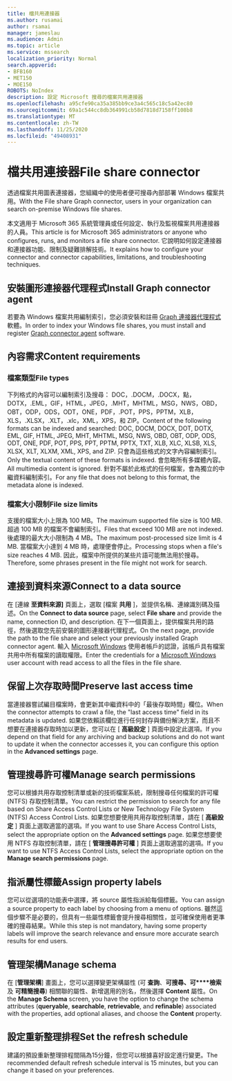 ```yaml
---
title: 檔共用連接器
ms.author: rusamai
author: rsamai
manager: jameslau
ms.audience: Admin
ms.topic: article
ms.service: mssearch
localization_priority: Normal
search.appverid:
- BFB160
- MET150
- MOE150
ROBOTS: NoIndex
description: 設定 Microsoft 搜尋的檔案共用連接器
ms.openlocfilehash: a95cfe90ca35a385bb9ce3a4c565c18c5a42ec80
ms.sourcegitcommit: 69a1c544cc8db364991cb58d7818d7158ff108b8
ms.translationtype: MT
ms.contentlocale: zh-TW
ms.lasthandoff: 11/25/2020
ms.locfileid: "49408931"
---
```

# <a name="file-share-connector"></a><span data-ttu-id="27fdc-103">檔共用連接器</span><span class="sxs-lookup"><span data-stu-id="27fdc-103">File share connector</span></span>

<span data-ttu-id="27fdc-104">透過檔案共用圖表連接器，您組織中的使用者便可搜尋內部部署 Windows 檔案共用。</span><span class="sxs-lookup"><span data-stu-id="27fdc-104">With the File share Graph connector, users in your organization can search on-premise Windows file shares.</span></span>

<span data-ttu-id="27fdc-105">本文適用于 Microsoft 365 系統管理員或任何設定、執行及監視檔案共用連接器的人員。</span><span class="sxs-lookup"><span data-stu-id="27fdc-105">This article is for Microsoft 365 administrators or anyone who configures, runs, and monitors a file share connector.</span></span> <span data-ttu-id="27fdc-106">它說明如何設定連接器和連接器功能、限制及疑難排解技術。</span><span class="sxs-lookup"><span data-stu-id="27fdc-106">It explains how to configure your connector and connector capabilities, limitations, and troubleshooting techniques.</span></span>

## <a name="install-graph-connector-agent"></a><span data-ttu-id="27fdc-107">安裝圖形連接器代理程式</span><span class="sxs-lookup"><span data-stu-id="27fdc-107">Install Graph connector agent</span></span>

<span data-ttu-id="27fdc-108">若要為 Windows 檔案共用編制索引，您必須安裝和註冊 [Graph 連接器代理程式](on-prem-agent.md) 軟體。</span><span class="sxs-lookup"><span data-stu-id="27fdc-108">In order to index your Windows file shares, you must install and register [Graph connector agent](on-prem-agent.md) software.</span></span>

## <a name="content-requirements"></a><span data-ttu-id="27fdc-109">內容需求</span><span class="sxs-lookup"><span data-stu-id="27fdc-109">Content requirements</span></span>

### <a name="file-types"></a><span data-ttu-id="27fdc-110">檔案類型</span><span class="sxs-lookup"><span data-stu-id="27fdc-110">File types</span></span>

<span data-ttu-id="27fdc-111">下列格式的內容可以編制索引及搜尋： DOC，.DOCM，.DOCX，點，DOTX，.EML，GIF，HTML，JPEG，.MHT，MHTML，MSG，NWS，OBD，OBT，ODP，ODS，ODT，ONE，PDF，.POT，PPS，PPTM，XLB，XLS，.XLSX，.XLT，.xlc，XML，XPS，和 ZIP。</span><span class="sxs-lookup"><span data-stu-id="27fdc-111">Content of the following formats can be indexed and searched: DOC, DOCM, DOCX, DOT, DOTX, EML, GIF, HTML, JPEG, MHT, MHTML, MSG, NWS, OBD, OBT, ODP, ODS, ODT, ONE, PDF, POT, PPS, PPT, PPTM, PPTX, TXT, XLB, XLC, XLSB, XLS, XLSX, XLT, XLXM, XML, XPS, and ZIP.</span></span> <span data-ttu-id="27fdc-112">只會為這些格式的文字內容編制索引。</span><span class="sxs-lookup"><span data-stu-id="27fdc-112">Only the textual content of these formats is indexed.</span></span> <span data-ttu-id="27fdc-113">會忽略所有多媒體內容。</span><span class="sxs-lookup"><span data-stu-id="27fdc-113">All multimedia content is ignored.</span></span> <span data-ttu-id="27fdc-114">針對不屬於此格式的任何檔案，會為獨立的中繼資料編制索引。</span><span class="sxs-lookup"><span data-stu-id="27fdc-114">For any file that does not belong to this format, the metadata alone is indexed.</span></span>

### <a name="file-size-limits"></a><span data-ttu-id="27fdc-115">檔案大小限制</span><span class="sxs-lookup"><span data-stu-id="27fdc-115">File size limits</span></span>

<span data-ttu-id="27fdc-116">支援的檔案大小上限為 100 MB。</span><span class="sxs-lookup"><span data-stu-id="27fdc-116">The maximum supported file size is 100 MB.</span></span> <span data-ttu-id="27fdc-117">超過 100 MB 的檔案不會編制索引。</span><span class="sxs-lookup"><span data-stu-id="27fdc-117">Files that exceed 100 MB are not indexed.</span></span> <span data-ttu-id="27fdc-118">後處理的最大大小限制為 4 MB。</span><span class="sxs-lookup"><span data-stu-id="27fdc-118">The maximum post-processed size limit is 4 MB.</span></span> <span data-ttu-id="27fdc-119">當檔案大小達到 4 MB 時，處理便會停止。</span><span class="sxs-lookup"><span data-stu-id="27fdc-119">Processing stops when a file's size reaches 4 MB.</span></span> <span data-ttu-id="27fdc-120">因此，檔案中所提供的某些片語可能無法用於搜尋。</span><span class="sxs-lookup"><span data-stu-id="27fdc-120">Therefore, some phrases present in the file might not work for search.</span></span>

## <a name="connect-to-a-data-source"></a><span data-ttu-id="27fdc-121">連接到資料來源</span><span class="sxs-lookup"><span data-stu-id="27fdc-121">Connect to a data source</span></span>

<span data-ttu-id="27fdc-122">在 [連線 **至資料來源]** 頁面上，選取 [檔案 **共用** ]，並提供名稱、連線識別碼及描述。</span><span class="sxs-lookup"><span data-stu-id="27fdc-122">On the **Connect to data source** page, select **File share** and provide the name, connection ID, and description.</span></span> <span data-ttu-id="27fdc-123">在下一個頁面上，提供檔案共用的路徑，然後選取您先前安裝的圖形連接器代理程式。</span><span class="sxs-lookup"><span data-stu-id="27fdc-123">On the next page, provide the path to the file share and select your previously installed Graph connector agent.</span></span> <span data-ttu-id="27fdc-124">輸入 [Microsoft Windows](https://microsoft.com/windows) 使用者帳戶的認證，該帳戶具有檔案共用中所有檔案的讀取權限。</span><span class="sxs-lookup"><span data-stu-id="27fdc-124">Enter the credentials for a [Microsoft Windows](https://microsoft.com/windows) user account with read access to all the files in the file share.</span></span>

## <a name="preserve-last-access-time"></a><span data-ttu-id="27fdc-125">保留上次存取時間</span><span class="sxs-lookup"><span data-stu-id="27fdc-125">Preserve last access time</span></span>

<span data-ttu-id="27fdc-126">當連接器嘗試編目檔案時，會更新其中繼資料中的「最後存取時間」欄位。</span><span class="sxs-lookup"><span data-stu-id="27fdc-126">When the connector attempts to crawl a file, the "last access time" field in its metadata is updated.</span></span> <span data-ttu-id="27fdc-127">如果您依賴該欄位進行任何封存與備份解決方案，而且不想要在連接器存取時加以更新，您可以在 [ **高級設定** ] 頁面中設定此選項。</span><span class="sxs-lookup"><span data-stu-id="27fdc-127">If you depend on that field for any archiving and backup solutions and do not want to update it when the connector accesses it, you can configure this option in the **Advanced settings** page.</span></span>

## <a name="manage-search-permissions"></a><span data-ttu-id="27fdc-128">管理搜尋許可權</span><span class="sxs-lookup"><span data-stu-id="27fdc-128">Manage search permissions</span></span>

<span data-ttu-id="27fdc-129">您可以根據共用存取控制清單或新的技術檔案系統，限制搜尋任何檔案的許可權 (NTFS) 存取控制清單。</span><span class="sxs-lookup"><span data-stu-id="27fdc-129">You can restrict the permission to search for any file based on Share Access Control Lists or New Technology File System (NTFS) Access Control Lists.</span></span> <span data-ttu-id="27fdc-130">如果您想要使用共用存取控制清單，請在 [ **高級設定** ] 頁面上選取適當的選項。</span><span class="sxs-lookup"><span data-stu-id="27fdc-130">If you want to use Share Access Control Lists, select the appropriate option on the **Advanced settings** page.</span></span> <span data-ttu-id="27fdc-131">如果您想要使用 NTFS 存取控制清單，請在 [ **管理搜尋許可權** ] 頁面上選取適當的選項。</span><span class="sxs-lookup"><span data-stu-id="27fdc-131">If you want to use NTFS Access Control Lists, select the appropriate option on the **Manage search permissions** page.</span></span>

## <a name="assign-property-labels"></a><span data-ttu-id="27fdc-132">指派屬性標籤</span><span class="sxs-lookup"><span data-stu-id="27fdc-132">Assign property labels</span></span>

<span data-ttu-id="27fdc-133">您可以從選項的功能表中選擇，將 source 屬性指派給每個標籤。</span><span class="sxs-lookup"><span data-stu-id="27fdc-133">You can assign a source property to each label by choosing from a menu of options.</span></span> <span data-ttu-id="27fdc-134">雖然這個步驟不是必要的，但具有一些屬性標籤會提升搜尋相關性，並可確保使用者更準確的搜尋結果。</span><span class="sxs-lookup"><span data-stu-id="27fdc-134">While this step is not mandatory, having some property labels will improve the search relevance and ensure more accurate search results for end users.</span></span>

## <a name="manage-schema"></a><span data-ttu-id="27fdc-135">管理架構</span><span class="sxs-lookup"><span data-stu-id="27fdc-135">Manage schema</span></span>

<span data-ttu-id="27fdc-136">在 [**管理架構**] 畫面上，您可以選擇變更架構屬性 (可 **查詢**、**可搜尋、可\*\*\*\*檢索** 及 **可精簡搜尋**) 相關聯的屬性、新增選用的別名，然後選擇 **Content** 屬性。</span><span class="sxs-lookup"><span data-stu-id="27fdc-136">On the **Manage Schema** screen, you have the option to change the schema attributes (**queryable**, **searchable**, **retrievable**, and **refinable**) associated with the properties, add optional aliases, and choose the **Content** property.</span></span>

## <a name="set-the-refresh-schedule"></a><span data-ttu-id="27fdc-137">設定重新整理排程</span><span class="sxs-lookup"><span data-stu-id="27fdc-137">Set the refresh schedule</span></span>

<span data-ttu-id="27fdc-138">建議的預設重新整理排程間隔為15分鐘，但您可以根據喜好設定進行變更。</span><span class="sxs-lookup"><span data-stu-id="27fdc-138">The recommended default refresh schedule interval is 15 minutes, but you can change it based on your preferences.</span></span>
